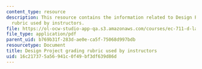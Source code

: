 ```yaml
---
content_type: resource
description: This resource contains the information related to Design Project grading
  rubric used by instructors.
file: https://ol-ocw-studio-app-qa.s3.amazonaws.com/courses/ec-711-d-lab-energy-spring-2011/16c217375a56941c0f49bf3df639d86d_MITEC_711S11_proj_rubric.pdf
file_type: application/pdf
parent_uid: b769b31f-283d-ae0e-ca5f-75068d997bdb
resourcetype: Document
title: Design Project grading rubric used by instructors
uid: 16c21737-5a56-941c-0f49-bf3df639d86d
---
```


